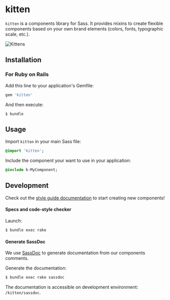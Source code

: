 # kitten

`kitten` is a components library for Sass. It provides mixins to create flexible components based on your own brand elements (colors, fonts, typographic scale, etc.).

![Kittens](http://i.imgur.com/EbGhfDH.gif)

## Installation

### For Ruby on Rails

Add this line to your application's Gemfile:

```ruby
gem 'kitten'
```
And then execute:

    $ bundle

## Usage

Import `kitten` in your main Sass file:

```sass
@import 'kitten';
```

Include the component your want to use in your application:
```sass
@include k-MyComponent;
```

## Development

Check out the [style guide documentation](../../wiki/Style-guide) to start creating new components!

#### Specs and code-style checker

Launch:
```sh
$ bundle exec rake
```

#### Generate SassDoc

We use [SassDoc](http://sassdoc.com/) to generate documentation from our components comments.

Generate the documentation:
```sh
$ bundle exec rake sassdoc
```

The documentation is accessible on development environment: `/kitten/sassdoc`.

